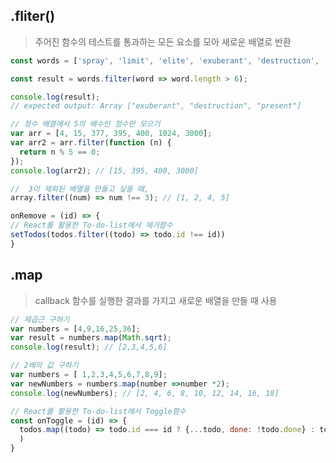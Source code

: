 ## .fliter()
> 주어진 함수의 테스트를 통과하는 모든 요소를 모아 새로운 배열로 반환

```js
const words = ['spray', 'limit', 'elite', 'exuberant', 'destruction', 'present'];

const result = words.filter(word => word.length > 6);

console.log(result);
// expected output: Array ["exuberant", "destruction", "present"]
```
```js
// 정수 배열에서 5의 배수인 정수만 모으기
var arr = [4, 15, 377, 395, 400, 1024, 3000];
var arr2 = arr.filter(function (n) {
  return n % 5 == 0;
});
console.log(arr2); // [15, 395, 400, 3000]
```

```js
//  3이 제외된 배열을 만들고 싶을 때,
array.filter((num) => num !== 3); // [1, 2, 4, 5]
```

```js
onRemove = (id) => {
// React를 활용한 To-do-list에서 제거함수
setTodos(todos.filter((todo) => todo.id !== id))
}
```

## .map
> callback 함수를 실행한 결과를 가지고 새로운 배열을 만들 때 사용

```js
// 제곱근 구하기
var numbers = [4,9,16,25,36];
var result = numbers.map(Math.sqrt);
console.log(result); // [2,3,4,5,6]
```
```js
// 2배의 값 구하기
var numbers = [ 1,2,3,4,5,6,7,8,9];
var newNumbers = numbers.map(number =>number *2);
console.log(newNumbers); // [2, 4, 6, 8, 10, 12, 14, 16, 18]
```
```js
// React를 활용한 To-do-list에서 Toggle함수
const onToggle = (id) => {
  todos.map((todo) => todo.id === id ? {...todo, done: !todo.done} : todo)
  )
}
```
